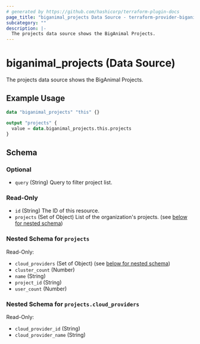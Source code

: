 ```yaml
---
# generated by https://github.com/hashicorp/terraform-plugin-docs
page_title: "biganimal_projects Data Source - terraform-provider-biganimal"
subcategory: ""
description: |-
  The projects data source shows the BigAnimal Projects.
---
```


# biganimal_projects (Data Source)

The projects data source shows the BigAnimal Projects.

## Example Usage

```terraform
data "biganimal_projects" "this" {}

output "projects" {
  value = data.biganimal_projects.this.projects
}
```

<!-- schema generated by tfplugindocs -->
## Schema

### Optional

- `query` (String) Query to filter project list.

### Read-Only

- `id` (String) The ID of this resource.
- `projects` (Set of Object) List of the organization's projects. (see [below for nested schema](#nestedatt--projects))

<a id="nestedatt--projects"></a>
### Nested Schema for `projects`

Read-Only:

- `cloud_providers` (Set of Object) (see [below for nested schema](#nestedobjatt--projects--cloud_providers))
- `cluster_count` (Number)
- `name` (String)
- `project_id` (String)
- `user_count` (Number)

<a id="nestedobjatt--projects--cloud_providers"></a>
### Nested Schema for `projects.cloud_providers`

Read-Only:

- `cloud_provider_id` (String)
- `cloud_provider_name` (String)


